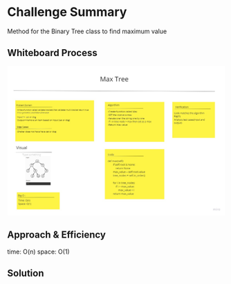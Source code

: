 # Challenge Summary
<!-- Description of the challenge -->
Method for the Binary Tree class to find maximum value

## Whiteboard Process
<!-- Embedded whiteboard image -->
![Whiteboard Process](cc16.jpg)
## Approach & Efficiency
<!-- What approach did you take? Why? What is the Big O space/time for this approach? -->
time: O(n) space: O(1)

## Solution
<!-- Show how to run your code, and examples of it in action -->
